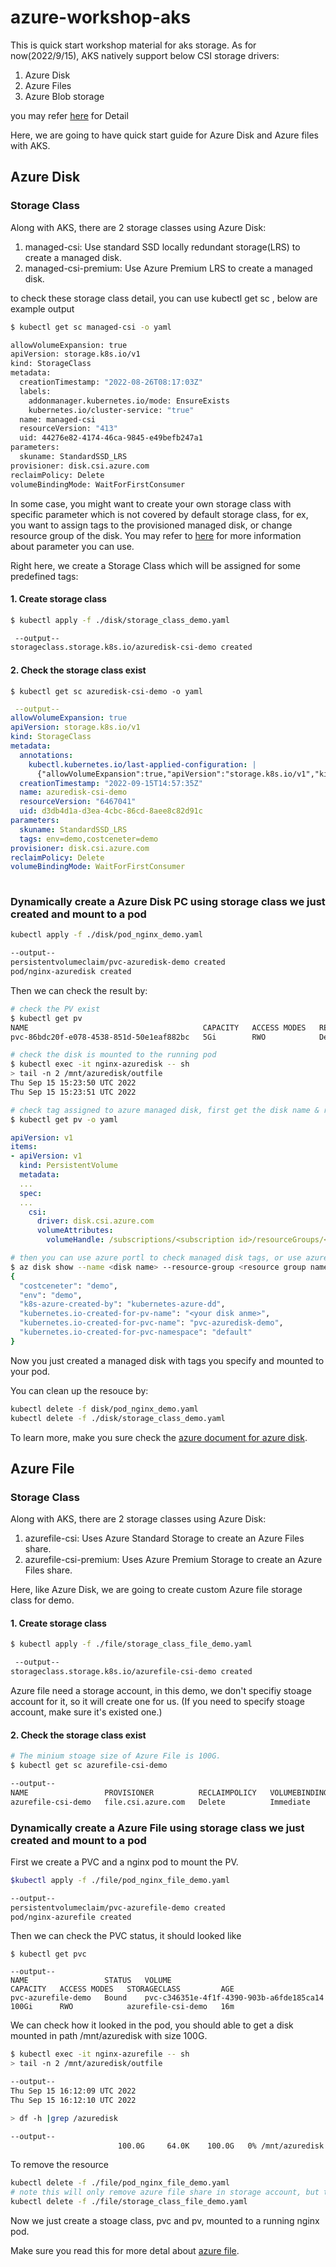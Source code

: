 # azure-workshop-aks
This is quick start workshop material for aks storage.
As for now(2022/9/15), AKS natively support below CSI storage drivers:
1. Azure Disk
2. Azure Files
3. Azure Blob storage

you may refer [here](https://docs.microsoft.com/en-us/azure/aks/csi-storage-drivers) for Detail

Here, we are going to have quick start guide for Azure Disk and Azure files with AKS.

## Azure Disk

### Storage Class

Along with AKS, there are 2 storage classes using Azure Disk:
1. managed-csi: Use standard SSD locally redundant storage(LRS) to create a managed disk.
2. managed-csi-premium: Use Azure Premium LRS to create a managed disk.

to check these storage class detail, you can use kubectl get sc <storage class>, below are example output
```bash
$ kubectl get sc managed-csi -o yaml

allowVolumeExpansion: true
apiVersion: storage.k8s.io/v1
kind: StorageClass
metadata:
  creationTimestamp: "2022-08-26T08:17:03Z"
  labels:
    addonmanager.kubernetes.io/mode: EnsureExists
    kubernetes.io/cluster-service: "true"
  name: managed-csi
  resourceVersion: "413"
  uid: 44276e82-4174-46ca-9845-e49befb247a1
parameters:
  skuname: StandardSSD_LRS
provisioner: disk.csi.azure.com
reclaimPolicy: Delete
volumeBindingMode: WaitForFirstConsumer
```
In some case, you might want to create your own storage class with specific parameter which is not covered by default storage class, for ex, you want to assign tags to the provisioned managed disk, or change resource group of the disk. You may refer to [here](https://docs.microsoft.com/en-us/azure/aks/azure-disk-csi#storage-class-driver-dynamic-disks-parameters) for more information about parameter you can use.

Right here, we create a Storage Class which will be assigned for some predefined tags:

#### 1. Create storage class

```bash
$ kubectl apply -f ./disk/storage_class_demo.yaml
```
```bash
 --output--
storageclass.storage.k8s.io/azuredisk-csi-demo created
```

#### 2. Check the storage class exist

```
$ kubectl get sc azuredisk-csi-demo -o yaml
```
```yaml
 --output--
allowVolumeExpansion: true
apiVersion: storage.k8s.io/v1
kind: StorageClass
metadata:
  annotations:
    kubectl.kubernetes.io/last-applied-configuration: |
      {"allowVolumeExpansion":true,"apiVersion":"storage.k8s.io/v1","kind":"StorageClass","metadata":{"annotations":{},"name":"azuredisk-csi-demo"},"parameters":{"skuname":"StandardSSD_LRS","tags":"env=demo,costceneter=demo"},"provisioner":"disk.csi.azure.com","reclaimPolicy":"Delete","volumeBindingMode":"WaitForFirstConsumer"}
  creationTimestamp: "2022-09-15T14:57:35Z"
  name: azuredisk-csi-demo
  resourceVersion: "6467041"
  uid: d3db4d1a-d3ea-4cbc-86cd-8aee8c82d91c
parameters:
  skuname: StandardSSD_LRS
  tags: env=demo,costceneter=demo
provisioner: disk.csi.azure.com
reclaimPolicy: Delete
volumeBindingMode: WaitForFirstConsumer
  
```
### Dynamically create a Azure Disk PC using storage class we just created and mount to a pod

```bash
kubectl apply -f ./disk/pod_nginx_demo.yaml
```
```bash
--output--
persistentvolumeclaim/pvc-azuredisk-demo created
pod/nginx-azuredisk created
```
Then we can check the result by:
```bash
# check the PV exist
$ kubectl get pv
NAME                                       CAPACITY   ACCESS MODES   RECLAIM POLICY   STATUS   CLAIM                        STORAGECLASS         REASON   AGE
pvc-86bdc20f-e078-4538-851d-50e1eaf882bc   5Gi        RWO            Delete           Bound    default/pvc-azuredisk-demo   azuredisk-csi-demo            55s

# check the disk is mounted to the running pod
$ kubectl exec -it nginx-azuredisk -- sh
> tail -n 2 /mnt/azuredisk/outfile
Thu Sep 15 15:23:50 UTC 2022
Thu Sep 15 15:23:51 UTC 2022

# check tag assigned to azure managed disk, first get the disk name & resource group
$ kubectl get pv -o yaml
```
```yaml
apiVersion: v1
items:
- apiVersion: v1
  kind: PersistentVolume
  metadata:
  ...
  spec:
  ...
    csi:
      driver: disk.csi.azure.com
      volumeAttributes:
        volumeHandle: /subscriptions/<subscription id>/resourceGroups/<resource group name>/providers/Microsoft.Compute/disks/<disk name>
```
```bash
# then you can use azure portl to check managed disk tags, or use azure cli like below:
$ az disk show --name <disk name> --resource-group <resource group name> --query tags
{
  "costceneter": "demo",
  "env": "demo",
  "k8s-azure-created-by": "kubernetes-azure-dd",
  "kubernetes.io-created-for-pv-name": "<your disk anme>",
  "kubernetes.io-created-for-pvc-name": "pvc-azuredisk-demo",
  "kubernetes.io-created-for-pvc-namespace": "default"
}
```
Now you just created a managed disk with tags you specify and mounted to your pod.

You can clean up the resouce by:
```bash
kubectl delete -f disk/pod_nginx_demo.yaml
kubectl delete -f ./disk/storage_class_demo.yaml
```
To learn more, make you sure check the [azure document for azure disk](https://docs.microsoft.com/en-us/azure/aks/azure-disk-csi).


## Azure File

### Storage Class

Along with AKS, there are 2 storage classes using Azure Disk:
1. azurefile-csi: Uses Azure Standard Storage to create an Azure Files share.
2. azurefile-csi-premium: Uses Azure Premium Storage to create an Azure Files share.

Here, like Azure Disk, we are going to create custom Azure file storage class for demo.
#### 1. Create storage class

```bash
$ kubectl apply -f ./file/storage_class_file_demo.yaml 

 --output--
storageclass.storage.k8s.io/azurefile-csi-demo created

```
Azure file need a storage account, in this demo, we don't specifiy stoage account for it, so it will create one for us. (If you need to specify stoage account, make sure it's existed one.)
#### 2. Check the storage class exist
```bash
# The minium stoage size of Azure File is 100G.
$ kubectl get sc azurefile-csi-demo

--output--
NAME                 PROVISIONER          RECLAIMPOLICY   VOLUMEBINDINGMODE   ALLOWVOLUMEEXPANSION   AGE
azurefile-csi-demo   file.csi.azure.com   Delete          Immediate           true                   9m59s
```

### Dynamically create a Azure File using storage class we just created and mount to a pod
First we create a PVC and a nginx pod to mount the PV.
```bash
$kubectl apply -f ./file/pod_nginx_file_demo.yaml

--output--
persistentvolumeclaim/pvc-azurefile-demo created
pod/nginx-azurefile created
```

Then we can check the PVC status, it should looked like
```
$ kubectl get pvc

--output--
NAME                 STATUS   VOLUME                                     CAPACITY   ACCESS MODES   STORAGECLASS         AGE
pvc-azurefile-demo   Bound    pvc-c346351e-4f1f-4390-903b-a6fde185ca14   100Gi      RWO            azurefile-csi-demo   16m
```

We can check how it looked in the pod, you should able to get a disk mounted in path /mnt/azuredisk with size 100G.
```bash
$ kubectl exec -it nginx-azurefile -- sh
> tail -n 2 /mnt/azuredisk/outfile

--output--
Thu Sep 15 16:12:09 UTC 2022
Thu Sep 15 16:12:10 UTC 2022

> df -h |grep /azuredisk

--output--
                        100.0G     64.0K    100.0G   0% /mnt/azuredisk
```

To remove the resource
```bash
kubectl delete -f ./file/pod_nginx_file_demo.yaml 
# note this will only remove azure file share in storage account, but the storage account won't be delete, you may have to remove it manually.
kubectl delete -f ./file/storage_class_file_demo.yaml

```

Now we just create a stoage class, pvc and pv, mounted to a running nginx pod.

Make sure you read this for more detal about [azure file](https://docs.microsoft.com/en-us/azure/aks/azure-files-csi).
